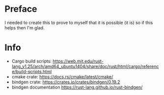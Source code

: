 # Preface 
I needed to create this to prove to myself that it is possible (it is) so if this helps then I'm glad. 

# Info 
- Cargo build scripts: https://web.mit.edu/rust-lang_v1.25/arch/amd64_ubuntu1404/share/doc/rust/html/cargo/reference/build-scripts.html
- cmake crate: https://docs.rs/cmake/latest/cmake/
- bindgen crate: https://crates.io/crates/bindgen/0.19.2
- bindgen documentation https://rust-lang.github.io/rust-bindgen/
